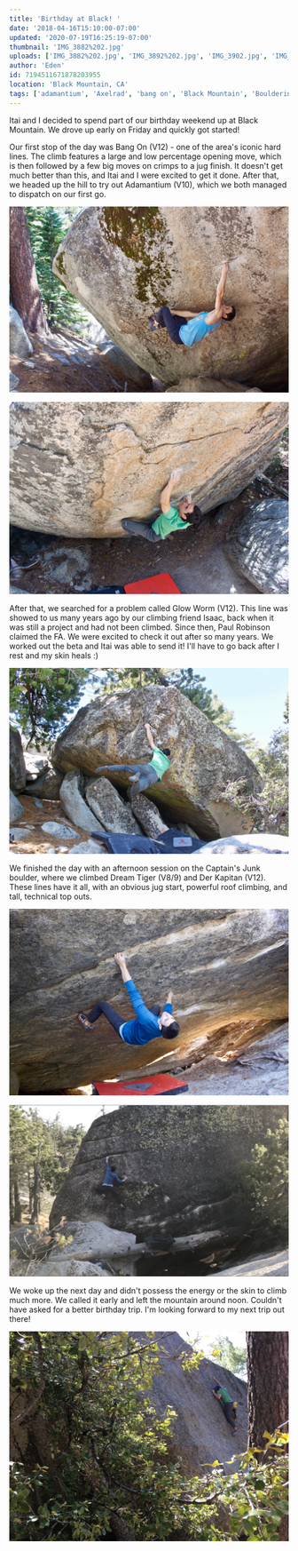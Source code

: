 ```yaml
---
title: 'Birthday at Black! '
date: '2018-04-16T15:10:00-07:00'
updated: '2020-07-19T16:25:19-07:00'
thumbnail: 'IMG_3882%202.jpg'
uploads: ['IMG_3882%202.jpg', 'IMG_3892%202.jpg', 'IMG_3902.jpg', 'IMG_3908.jpg', '23%20PM.jpg', 'IMG_4597.JPG']
author: 'Eden'
id: 7194511671878203955
location: 'Black Mountain, CA'
tags: ['adamantium', 'Axelrad', 'bang on', 'Black Mountain', 'Bouldering', 'California', 'Climbing', 'der kapitan', 'Eden', 'Five Ten', 'glow worm', 'granite', 'Itai', 'v10', 'v12']
---
```

Itai and I decided to spend part of our birthday weekend up at Black Mountain. We drove up early on Friday and quickly got started!

Our first stop of the day was Bang On (V12) - one of the area's iconic hard lines. The climb features a large and low percentage opening move, which is then followed by a few big moves on crimps to a jug finish. It doesn't get much better than this, and Itai and I were excited to get it done. After that, we headed up the hill to try out Adamantium (V10), which we both managed to dispatch on our first go.

![Me on Bang On (V12)](uploads/IMG_3882%202.jpg)

![Itai sending Adamantium (V10)](uploads/IMG_3892%202.jpg)

After that, we searched for a problem called Glow Worm (V12). This line was showed to us many years ago by our climbing friend Isaac, back when it was still a project and had not been climbed. Since then, Paul Robinson claimed the FA. We were excited to check it out after so many years. We worked out the beta and Itai was able to send it! I'll have to go back after I rest and my skin heals :)

![Itai sticking the finish jug on Glow Worm (V12)](uploads/IMG_3902.jpg)

We finished the day with an afternoon session on the Captain's Junk boulder, where we climbed Dream Tiger (V8/9) and Der Kapitan (V12). These lines have it all, with an obvious jug start, powerful roof climbing, and tall, technical top outs.

![Me on the roof section of Der Kapitan (V12)](uploads/IMG_3908.jpg)

![Screenshot of the finish...](uploads/Screen%20Shot%202018-04-16%20at%203.08.23%20PM.jpg)

We woke up the next day and didn't possess the energy or the skin to climb much more. We called it early and left the mountain around noon. Couldn't have asked for a better birthday trip. I'm looking forward to my next trip out there!

![](uploads/IMG_4597.JPG)
